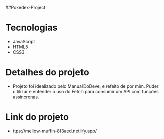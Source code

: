 ##Pokedex-Project



# Tecnologias

- JavaScript
- HTML5
- CSS3

# Detalhes do projeto

- Projeto foi idealizado pelo ManualDoDeve, e refeito de por mim. Puder ultilizar e entender o uso do Fetch para consumir um API com funções assincronas. 

# Link do projeto

- ttps://mellow-muffin-8f3aed.netlify.app/
